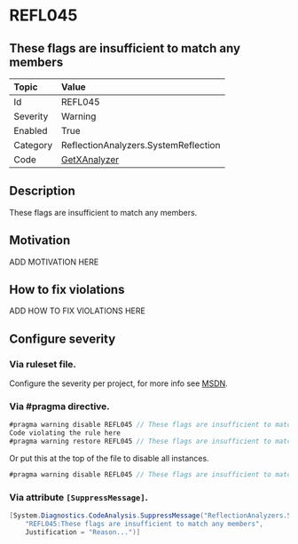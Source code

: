 # REFL045
## These flags are insufficient to match any members

| Topic    | Value
| :--      | :--
| Id       | REFL045
| Severity | Warning
| Enabled  | True
| Category | ReflectionAnalyzers.SystemReflection
| Code     | [GetXAnalyzer](https://github.com/DotNetAnalyzers/ReflectionAnalyzers/blob/master/ReflectionAnalyzers/NodeAnalzers/GetXAnalyzer.cs)

## Description

These flags are insufficient to match any members.

## Motivation

ADD MOTIVATION HERE

## How to fix violations

ADD HOW TO FIX VIOLATIONS HERE

<!-- start generated config severity -->
## Configure severity

### Via ruleset file.

Configure the severity per project, for more info see [MSDN](https://msdn.microsoft.com/en-us/library/dd264949.aspx).

### Via #pragma directive.
```C#
#pragma warning disable REFL045 // These flags are insufficient to match any members
Code violating the rule here
#pragma warning restore REFL045 // These flags are insufficient to match any members
```

Or put this at the top of the file to disable all instances.
```C#
#pragma warning disable REFL045 // These flags are insufficient to match any members
```

### Via attribute `[SuppressMessage]`.

```C#
[System.Diagnostics.CodeAnalysis.SuppressMessage("ReflectionAnalyzers.SystemReflection", 
    "REFL045:These flags are insufficient to match any members", 
    Justification = "Reason...")]
```
<!-- end generated config severity -->
